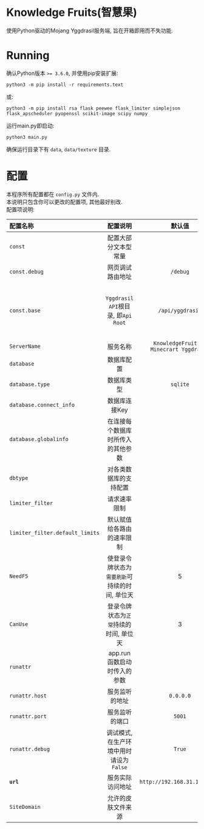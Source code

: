 # Knowledge Fruits(智慧果)
使用Python驱动的Mojang Yggdrasil服务端, 旨在开箱即用而不失功能.

# Running
确认Python版本 `>= 3.6.0`, 并使用pip安装扩展:

```
python3 -m pip install -r requirements.text
```
或:
```
python3 -m pip install rsa flask peewee flask_limiter simplejson flask_apscheduler pyopenssl scikit-image scipy numpy
```

运行main.py即启动:
```
python3 main.py
```

确保运行目录下有 `data`, `data/texture` 目录.

# 配置
本程序所有配置都在 `config.py` 文件内.  
本说明只包含你可以更改的配置项, 其他最好别改.  
配置项说明:


|配置名称|配置说明|默认值|备注|
|:-|:-:|:-:|:-:|
|`const`|配置大部分文本型常量|||
|`const.debug`|网页调试路由地址|`/debug`|该路由下默认只配置了 `test` 接口|
|`const.base`|`Yggdrasil API`根目录, 即`Api Root`|`/api/yggdrasil`|举个例子, 如果你要访问 `/authserver/refresh` 接口, 默认情况下你就要访问`/api/yggdrasil/authserver/refresh`, 这个配置项是最重要的.如果你想把服务部署在 `/` , 你可以把该项留空|
|`ServerName`|服务名称|`KnowledgeFruits - Minecrart Yggdrasil`||
|`database`|数据库配置|||
|`database.type`|数据库类型|`sqlite`|使用其他数据库需要自己写支持|
|`database.connect_info`|数据库连接Key||你可以将各项的值改为你想连接的数据库的`绝对路径或相对路径.`|
|`database.globalinfo`|在连接每个数据库时所传入的其他参数||你可以在该项内填入`host`, `user`, `password`等等, 也可以改`charset`.|
|`dbtype`|对各类数据库的支持配置|||
|`limiter_filter`|请求速率限制||使用`flask_limiter`的语法|
|`limiter_filter.default_limits`|默认赋值给各路由的速率限制||使用`flask_limiter`的语法|
|`NeedF5`|使登录令牌状态为`需要刷新`可持续的时间, 单位天|5|实际上,登录令牌状态为`需要刷新`可持续的时间默认是`CanUse - NeedF5`天, 当`NeedF5`为5, `CanUse`为3时, 用户只有第4,5天,共计`2`天可以执行刷新操作|
|`CanUse`|登录令牌状态为`正常`持续的时间, 单位天|3||
|`runattr`|app.run函数启动时传入的参数|||
|`runattr.host`|服务监听的地址|`0.0.0.0`||
|`runattr.port`|服务监听的端口|`5001`||
|`runattr.debug`|调试模式, 在生产环境中用时请设为`False`|`True`||
|**`url`**|服务实际访问地址|`http://192.168.31.189:5001`|实际设置时请**不要**让最后有个`/`, 会死人的.|
|`SiteDomain`|允许的皮肤文件来源||填入你的域名或者IP,不带端口那种|
